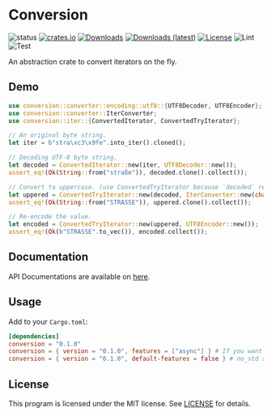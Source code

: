 # Conversion
![status](https://img.shields.io/badge/status-Active-brightgreen?style=flat-square)
[![crates.io](https://img.shields.io/crates/v/conversion?style=flat-square)](https://crates.io/crates/conversion)
[![Downloads](https://img.shields.io/crates/d/conversion?style=flat-square)](https://crates.io/crates/conversion)
[![Downloads (latest)](https://img.shields.io/crates/dv/conversion?style=flat-square)](https://crates.io/crates/conversion)
[![License](https://img.shields.io/crates/l/conversion?style=flat-square)](https://github.com/watcol/conversion/blob/main/LICENSE)
![Lint](https://img.shields.io/github/workflow/status/watcol/conversion/Lint?label=lint&style=flat-square)
![Test](https://img.shields.io/github/workflow/status/watcol/conversion/Test?label=test&style=flat-square)

An abstraction crate to convert iterators on the fly.

## Demo
```rust
use conversion::converter::encoding::utf8::{UTF8Decoder, UTF8Encoder};
use conversion::converter::IterConverter;
use conversion::iter::{ConvertedIterator, ConvertedTryIterator};

// An original byte string.
let iter = b"stra\xc3\x9fe".into_iter().cloned();

// Decoding UTF-8 byte string.
let decoded = ConvertedIterator::new(iter, UTF8Decoder::new());
assert_eq!(Ok(String::from("straße")), decoded.clone().collect());

// Convert to uppercase. (use ConvertedTryIterator because `decoded` returns Result items.)
let uppered = ConvertedTryIterator::new(decoded, IterConverter::new(char::to_uppercase));
assert_eq!(Ok(String::from("STRASSE")), uppered.clone().collect());

// Re-encode the value.
let encoded = ConvertedTryIterator::new(uppered, UTF8Encoder::new());
assert_eq!(Ok(b"STRASSE".to_vec()), encoded.collect());
```

## Documentation
API Documentations are available on [here](https://docs.rs/conversion).

## Usage
Add to your `Cargo.toml`:
```toml
[dependencies]
conversion = "0.1.0"
conversion = { version = "0.1.0", features = ["async"] } # If you want to use asynchronous stream.
conversion = { version = "0.1.0", default-features = false } # no_std support.
```

## License
This program is licensed under the MIT license.
See [LICENSE](https://github.com/watcol/conversion/blob/main/LICENSE) for details.
